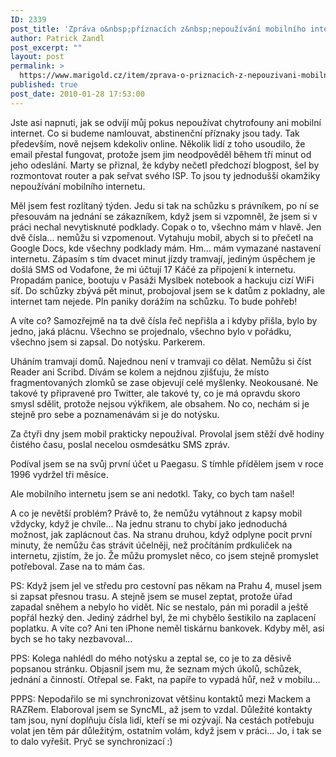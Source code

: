 ```yaml
---
ID: 2339
post_title: 'Zpráva o&nbsp;příznacích z&nbsp;nepoužívání mobilního internetu'
author: Patrick Zandl
post_excerpt: ""
layout: post
permalink: >
  https://www.marigold.cz/item/zprava-o-priznacich-z-nepouzivani-mobilniho-internetu
published: true
post_date: 2010-01-28 17:53:00
---
```

Jste asi napnuti, jak se odvíjí můj pokus nepoužívat chytrofouny ani mobilní internet. Co si budeme namlouvat, abstinenční příznaky jsou tady. Tak především, nově nejsem kdekoliv online. Několik lidí z toho usoudilo, že email přestal fungovat, protože jsem jim neodpověděl během tří minut od jeho odeslání. Marty se přiznal, že kdyby nečetl předchozí blogpost, šel by rozmontovat router a pak seřvat svého ISP. To jsou ty jednodušší okamžiky nepoužívání mobilního internetu. 

Měl jsem fest rozlítaný týden. Jedu si tak na schůzku s právníkem, po ní se přesouvám na jednání se zákazníkem, když jsem si vzpomněl, že jsem si v práci nechal nevytisknuté podklady. Copak o to, všechno mám v hlavě. Jen dvě čísla... nemůžu si vzpomenout. Vytahuju mobil, abych si to přečetl na Google Docs, kde všechny podklady mám. Hm... mám vymazané nastavení internetu. Zápasím s tím dvacet minut jízdy tramvají, jediným úspěchem je došlá SMS od Vodafone, že mi účtují 17 Káčé za připojení k internetu. Propadám panice, bootuju v Pasáži Myslbek notebook a hackuju cizí WiFi síť. Do schůzky zbývá pět minut, probojoval jsem se k datům z pokladny, ale internet tam nejede. Pln paniky dorážím na schůzku. To bude pohřeb!

A víte co? Samozřejmě na ta dvě čísla řeč nepřišla a i kdyby přišla, bylo by jedno, jaká plácnu.  Všechno se projednalo, všechno bylo v pořádku, všechno jsem si zapsal. Do notýsku. Parkerem. 

Uháním tramvají domů. Najednou není v tramvaji co dělat. Nemůžu si číst Reader ani Scribd. Dívám se kolem a nejdnou zjišťuju, že místo fragmentovaných zlomků se zase objevují celé myšlenky. Neokousané. Ne takové ty připravené pro Twitter, ale takové ty, co je má opravdu skoro smysl sdělit, protože nejsou výkřikem, ale obsahem. No co, nechám si je stejně pro sebe a poznamenávám si je do notýsku. 

Za čtyři dny jsem mobil prakticky nepoužíval. Provolal jsem stěží dvě hodiny čistého času, poslal necelou osmdesátku SMS zpráv. 

Podíval jsem se na svůj první účet u Paegasu. S tímhle přídělem jsem v roce 1996 vydržel tři měsíce. 

Ale mobilního internetu jsem se ani nedotkl. Taky, co bych tam našel!

A co je nevětší problém? Právě to, že nemůžu vytáhnout z kapsy mobil vždycky, když je chvíle... Na jednu stranu to chybí jako jednoduchá možnost, jak zaplácnout čas. Na stranu druhou, když odplyne pocit první minuty, že nemůžu čas strávit účelněji, než pročítáním prdkuliček na internetu, zjistím, že jo. Že můžu promyslet něco, co jsem stejně promyslet potřeboval. Zase na to mám čas. 

PS: Když jsem jel ve středu pro cestovní pas někam na Prahu 4, musel jsem si zapsat přesnou trasu. A stejně jsem se musel zeptat, protože úřad zapadal sněhem a nebylo ho vidět. Nic se nestalo, pán mi poradil a ještě popřál hezký den. Jediný zádrhel byl, že mi chybělo šestikilo na zaplacení poplatku. A víte co? Ani ten iPhone neměl tiskárnu bankovek. Kdyby měl, asi bych se ho taky nezbavoval... 

PPS: Kolega nahlédl do mého notýsku a zeptal se, co je to za děsivě popsanou stránku. Objasnil jsem mu, že seznam mých úkolů, schůzek, jednání a činností. Otřepal se. Fakt, na papíře to vypadá hůř, než v mobilu...

PPPS: Nepodařilo se mi synchronizovat většinu kontaktů mezi Mackem a RAZRem. Elaboroval jsem se SyncML, až jsem to vzdal. Důležité kontakty tam jsou, nyní doplňuju čísla lidí, kteří se mi ozývají. Na cestách potřebuju volat jen těm pár důležitým, ostatním volám, když jsem v práci... Jo, i tak se to dalo vyřešit. Pryč se synchronizací :)